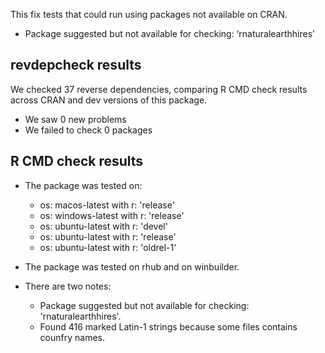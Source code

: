 This fix tests that could run using packages not available on CRAN.

- Package suggested but not available for checking: ‘rnaturalearthhires’

## revdepcheck results

We checked 37 reverse dependencies, comparing R CMD check results across CRAN and dev versions of this package.

- We saw 0 new problems
- We failed to check 0 packages

## R CMD check results

- The package was tested on:

  - os: macos-latest with r: 'release'
  - os: windows-latest with r: 'release'
  - os: ubuntu-latest with r: 'devel'
  - os: ubuntu-latest with r: 'release'
  - os: ubuntu-latest with r: 'oldrel-1'

- The package was tested on rhub and on winbuilder.

- There are two notes:

  - Package suggested but not available for checking: 'rnaturalearthhires'.
  - Found 416 marked Latin-1 strings because some files contains counfry names.

